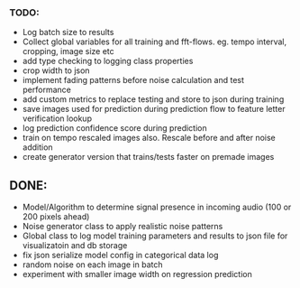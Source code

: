 ### TODO:

- Log batch size to results
- Collect global variables for all training and fft-flows. eg. tempo interval, cropping, image size etc
- add type checking to logging class properties
- crop width to json
- implement fading patterns before noise calculation and test performance
- add custom metrics to replace testing and store to json during training
- save images used for prediction during prediction flow to feature letter verification lookup
- log prediction confidence score during prediction
- train on tempo rescaled images also. Rescale before and after noise addition
- create generator version that trains/tests faster on premade images

## DONE:

- Model/Algorithm to determine signal presence in incoming audio (100 or 200 pixels ahead)
- Noise generator class to apply realistic noise patterns
- Global class to log model training parameters and results to json file for visualizatoin and db storage 
- fix json serialize model config in categorical data log
- random noise on each image in batch
- experiment with smaller image width on regression prediction